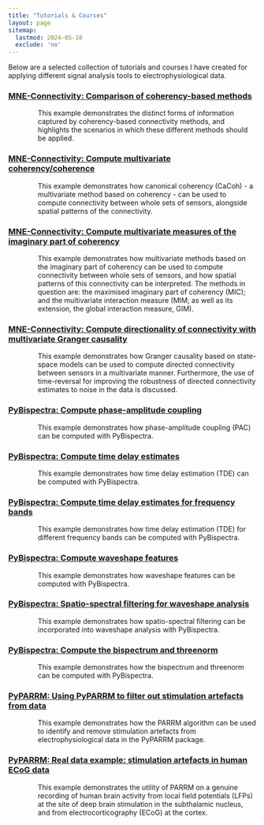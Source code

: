 ```yaml
---
title: "Tutorials & Courses"
layout: page
sitemap:
  lastmod: 2024-05-18
  exclude: 'no'
---
```


<style>
  @media (max-width: 575.98px) {
    .CV-desc {
      padding-left: 20px;
    }
  }

  @media (min-width: 576px) {
    .CV-desc {
      padding-left: 60px;
    }
  }
</style>

Below are a selected collection of tutorials and courses I have created for applying different signal analysis tools to electrophysiological data.

<div>
  <h3 class="CV-header"><a href="https://mne.tools/mne-connectivity/dev/auto_examples/compare_coherency_methods.html">MNE-Connectivity: Comparison of coherency-based methods</a></h3>
  <p class="CV-desc">
    This example demonstrates the distinct forms of information captured by coherency-based connectivity methods, and highlights the scenarios in which these different methods should be applied.
  </p>

  <h3 class="CV-header"><a href="https://mne.tools/mne-connectivity/dev/auto_examples/cacoh.html">MNE-Connectivity: Compute multivariate coherency/coherence</a></h3>
  <p class="CV-desc">
    This example demonstrates how canonical coherency (CaCoh) - a multivariate method based on coherency - can be used to compute connectivity between whole sets of sensors, alongside spatial patterns of the connectivity.
  </p>
  
  <h3 class="CV-header"><a href="https://mne.tools/mne-connectivity/stable/auto_examples/mic_mim.html">MNE-Connectivity: Compute multivariate measures of the imaginary part of coherency</a></h3>
  <p class="CV-desc">
    This example demonstrates how multivariate methods based on the imaginary part of coherency can be used to compute connectivity between whole sets of sensors, and how spatial patterns of this connectivity can be interpreted. The methods in question are: the maximised imaginary part of coherency (MIC); and the multivariate interaction measure (MIM; as well as its extension, the global interaction measure, GIM).
  </p>

  <h3 class="CV-header"><a href="https://mne.tools/mne-connectivity/stable/auto_examples/granger_causality.html">MNE-Connectivity: Compute directionality of connectivity with multivariate Granger causality</a></h3>
  <p class="CV-desc">
    This example demonstrates how Granger causality based on state-space models can be used to compute directed connectivity between sensors in a multivariate manner. Furthermore, the use of time-reversal for improving the robustness of directed connectivity estimates to noise in the data is discussed.
  </p>

  <h3 class="CV-header"><a href="https://pybispectra.readthedocs.io/en/main/auto_examples/plot_compute_pac.html">PyBispectra: Compute phase-amplitude coupling</a></h3>
  <p class="CV-desc">
    This example demonstrates how phase-amplitude coupling (PAC) can be computed with PyBispectra.
  </p>

  <h3 class="CV-header"><a href="https://pybispectra.readthedocs.io/en/main/auto_examples/plot_compute_tde.html">PyBispectra: Compute time delay estimates</a></h3>
  <p class="CV-desc">
    This example demonstrates how time delay estimation (TDE) can be computed with PyBispectra.
  </p>

  <h3 class="CV-header"><a href="https://pybispectra.readthedocs.io/en/main/auto_examples/plot_compute_tde_fbands.html">PyBispectra: Compute time delay estimates for frequency bands</a></h3>
  <p class="CV-desc">
    This example demonstrates how time delay estimation (TDE) for different frequency bands can be computed with PyBispectra.
  </p>

  <h3 class="CV-header"><a href="https://pybispectra.readthedocs.io/en/main/auto_examples/plot_compute_waveshape.html">PyBispectra: Compute waveshape features</a></h3>
  <p class="CV-desc">
    This example demonstrates how waveshape features can be computed with PyBispectra.
  </p>

  <h3 class="CV-header"><a href="https://pybispectra.readthedocs.io/en/main/auto_examples/plot_compute_waveshape_noisy_data.html">PyBispectra: Spatio-spectral filtering for waveshape analysis</a></h3>
  <p class="CV-desc">
    This example demonstrates how spatio-spectral filtering can be incorporated into waveshape analysis with PyBispectra.
  </p>

  <h3 class="CV-header"><a href="https://pybispectra.readthedocs.io/en/main/auto_examples/plot_compute_general.html">PyBispectra: Compute the bispectrum and threenorm</a></h3>
  <p class="CV-desc">
    This example demonstrates how the bispectrum and threenorm can be computed with PyBispectra.
  </p>

  <h3 class="CV-header"><a href="https://pyparrm.readthedocs.io/en/main/auto_examples/plot_use_parrm.html">PyPARRM: Using PyPARRM to filter out stimulation artefacts from data</a></h3>
  <p class="CV-desc">
    This example demonstrates how the PARRM algorithm can be used to identify and remove stimulation artefacts from electrophysiological data in the PyPARRM package.
  </p>

  <h3 class="CV-header"><a href="https://pyparrm.readthedocs.io/en/main/auto_examples/plot_example_dbs_data.html">PyPARRM: Real data example: stimulation artefacts in human ECoG data</a></h3>
  <p class="CV-desc">
    This example demonstrates the utility of PARRM on a genuine recording of human brain activity from local field potentials (LFPs) at the site of deep brain stimulation in the subthalamic nucleus, and from electrocorticography (ECoG) at the cortex.
  </p>
</div>